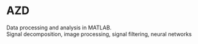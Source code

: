 # AZD
Data processing and analysis in MATLAB. <br>
Signal decomposition, image processing, signal filtering, neural networks <br>
